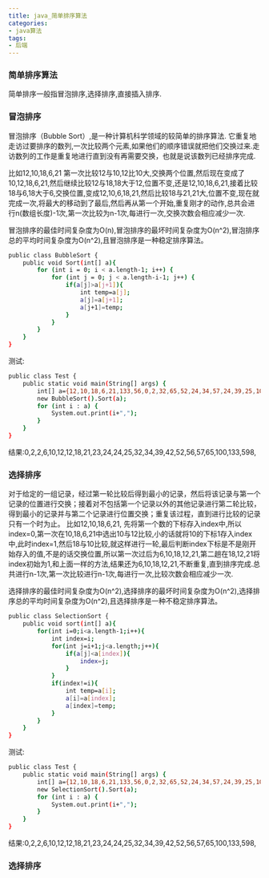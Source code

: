 ```yaml
---
title: java_简单排序算法
categories:
- java算法
tags:
- 后端
---
```

### 简单排序算法

简单排序一般指冒泡排序,选择排序,直接插入排序.

### 冒泡排序

冒泡排序（Bubble Sort）,是一种计算机科学领域的较简单的排序算法.
它重复地走访过要排序的数列,一次比较两个元素,如果他们的顺序错误就把他们交换过来.走访数列的工作是重复地进行直到没有再需要交换，也就是说该数列已经排序完成.

比如12,10,18,6,21
第一次比较12与10,12比10大,交换两个位置,然后现在变成了10,12,18,6,21,然后继续比较12与18,18大于12,位置不变,还是12,10,18,6,21,接着比较18与6,18大于6,交换位置,变成12,10,6,18,21,然后比较18与21,21大,位置不变,现在就完成一次,将最大的移动到了最后,然后再从第一个开始,重复刚才的动作,总共会进行n(数组长度)-1次,第一次比较为n-1次,每进行一次,交换次数会相应减少一次.

冒泡排序的最佳时间复杂度为O(n),冒泡排序的最坏时间复杂度为O(n^2),冒泡排序总的平均时间复杂度为O(n^2),且冒泡排序是一种稳定排序算法。
``` bash
public class BubbleSort {
	public void Sort(int[] a){
		for (int i = 0; i < a.length-1; i++) {
			for (int j = 0; j < a.length-i-1; j++) {
				if(a[j]>a[j+1]){
					int temp=a[j];
					a[j]=a[j+1];
					a[j+1]=temp;		
				}
			}
		}
	}
}
```
测试:
``` bash
public class Test {
	public static void main(String[] args) {
		int[] a={12,10,18,6,21,133,56,0,2,32,65,52,24,34,57,24,39,25,100,598,014,23,42,2};
		new BubbleSort().Sort(a);
		for (int i : a) {
			System.out.print(i+",");
		}
	}
}
```
结果:0,2,2,6,10,12,12,18,21,23,24,24,25,32,34,39,42,52,56,57,65,100,133,598,

### 选择排序

对于给定的一组记录，经过第一轮比较后得到最小的记录，然后将该记录与第一个记录的位置进行交换；接着对不包括第一个记录以外的其他记录进行第二轮比较，得到最小的记录并与第二个记录进行位置交换；重复该过程，直到进行比较的记录只有一个时为止。
比如12,10,18,6,21,
先将第一个数的下标存入index中,所以index=0,第一次在10,18,6,21中选出10与12比较,小的话就将10的下标1存入index中,此时index=1,然后18与10比较,就这样进行一轮,最后判断index下标是不是刚开始存入的值,不是的话交换位置,所以第一次过后为6,10,18,12,21,第二趟在18,12,21将index初始为1,和上面一样的方法,结果还为6,10,18,12,21,不断重复,直到排序完成.总共进行n-1次,第一次比较进行n-1次,每进行一次,比较次数会相应减少一次.

选择排序的最佳时间复杂度为O(n^2),选择排序的最坏时间复杂度为O(n^2),选择排序总的平均时间复杂度为O(n^2),且选择排序是一种不稳定排序算法。
``` bash
public class SelectionSort {
	public void sort(int[] a){
		for(int i=0;i<a.length-1;i++){
			int index=i;
			for(int j=i+1;j<a.length;j++){
				if(a[j]<a[index]){
					index=j;
				}
			}
			if(index!=i){
				int temp=a[i];
	            a[i]=a[index];
	            a[index]=temp;
			}
		}
	}
}
```
测试:
``` bash
public class Test {
	public static void main(String[] args) {
		int[] a={12,10,18,6,21,133,56,0,2,32,65,52,24,34,57,24,39,25,100,598,014,23,42,2};
		new SelectionSort().Sort(a);
		for (int i : a) {
			System.out.print(i+",");
		}
	}
}
```
结果:0,2,2,6,10,12,12,18,21,23,24,24,25,32,34,39,42,52,56,57,65,100,133,598,

### 选择排序